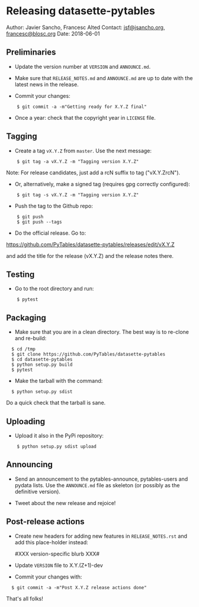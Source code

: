 # Releasing datasette-pytables

Author: Javier Sancho, Francesc Alted
Contact: jsf@jsancho.org, francesc@blosc.org
Date: 2018-06-01


## Preliminaries

* Update the version number at ``VERSION`` and ``ANNOUNCE.md``.

* Make sure that ``RELEASE_NOTES.md`` and ``ANNOUNCE.md`` are up to
  date with the latest news in the release.

* Commit your changes:

```
    $ git commit -a -m"Getting ready for X.Y.Z final"
```

* Once a year: check that the copyright year in `LICENSE` file.


## Tagging

* Create a tag ``vX.Y.Z`` from ``master``.  Use the next message:

```
    $ git tag -a vX.Y.Z -m "Tagging version X.Y.Z"
```

  Note: For release candidates, just add a rcN suffix to tag ("vX.Y.ZrcN").

* Or, alternatively, make a signed tag (requires gpg correctly configured):

```
    $ git tag -s vX.Y.Z -m "Tagging version X.Y.Z"
```

* Push the tag to the Github repo:

```
    $ git push
    $ git push --tags
```

* Do the official release.  Go to:

https://github.com/PyTables/datasette-pytables/releases/edit/vX.Y.Z

and add the title for the release (vX.Y.Z) and the release notes there.


## Testing

* Go to the root directory and run:

```
    $ pytest
```


## Packaging

* Make sure that you are in a clean directory.  The best way is to
  re-clone and re-build:

```
  $ cd /tmp
  $ git clone https://github.com/PyTables/datasette-pytables
  $ cd datasette-pytables
  $ python setup.py build
  $ pytest
```

* Make the tarball with the command:

```
  $ python setup.py sdist
```

Do a quick check that the tarball is sane.


## Uploading

* Upload it also in the PyPi repository:

```
    $ python setup.py sdist upload
```


## Announcing

* Send an announcement to the pytables-announce, pytables-users and pydata
  lists.  Use the ``ANNOUNCE.md`` file as skeleton (or possibly as
  the definitive version).

* Tweet about the new release and rejoice!


## Post-release actions

* Create new headers for adding new features in ``RELEASE_NOTES.rst``
  and add this place-holder instead:

  #XXX version-specific blurb XXX#

* Update ``VERSION`` file to X.Y.(Z+1)-dev

* Commit your changes with:

```
  $ git commit -a -m"Post X.Y.Z release actions done"
```


That's all folks!

